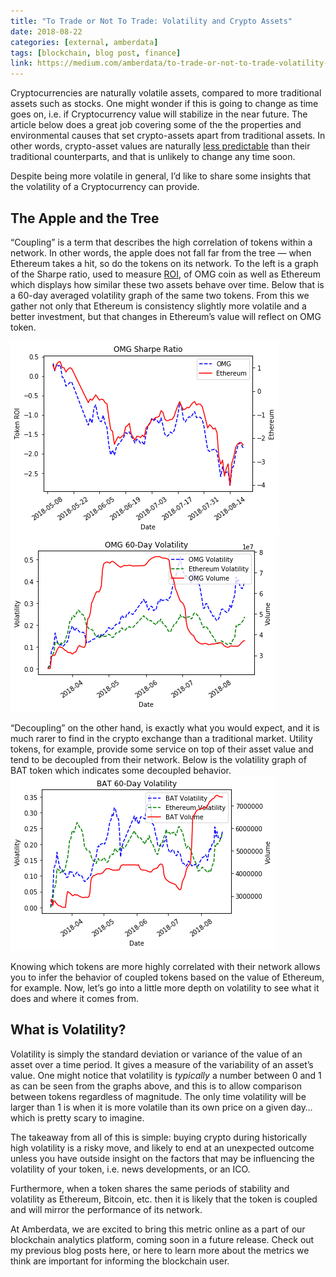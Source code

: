 ```yaml
---
title: "To Trade or Not To Trade: Volatility and Crypto Assets"
date: 2018-08-22
categories: [external, amberdata]
tags: [blockchain, blog post, finance]
link: https://medium.com/amberdata/to-trade-or-not-to-trade-volatility-and-crypto-assets-c938ab2f27a8
---
```

Cryptocurrencies are naturally volatile assets, compared to more traditional assets such as stocks. One might wonder if this is going to change as time goes on, i.e. if Cryptocurrency value will stabilize in the near future. The article below does a great job covering some of the the properties and environmental causes that set crypto-assets apart from traditional assets. In other words, crypto-asset values are naturally [less predictable](https://snovian.space/blog/understanding-volatility-in-blockchain-tokens/) than their traditional counterparts, and that is unlikely to change any time soon.

Despite being more volatile in general, I’d like to share some insights that the volatility of a Cryptocurrency can provide.

## The Apple and the Tree
“Coupling” is a term that describes the high correlation of tokens within a network. In other words, the apple does not fall far from the tree — when Ethereum takes a hit, so do the tokens on its network. To the left is a graph of the Sharpe ratio, used to measure [ROI](/2018/08/roi-are-cryptocurrencies-good-investments/), of OMG coin as well as Ethereum which displays how similar these two assets behave over time. Below that is a 60-day averaged volatility graph of the same two tokens. From this we gather not only that Ethereum is consistency slightly more volatile and a better investment, but that changes in Ethereum’s value will reflect on OMG token.

![](omg_sharpe.png "Sharpe Ratio, used to measure ROI of OMG and Ethereum over the past 3 months. Similar behavior Indicates coupling.")
![](omg_avg_vol.png "60-Day averaged volatility of OMG and Ethereum, plotted with the token volume. Shows the mirroring behavior of these two tokens.")

“Decoupling” on the other hand, is exactly what you would expect, and it is much rarer to find in the crypto exchange than a traditional market. Utility tokens, for example, provide some service on top of their asset value and tend to be decoupled from their network. Below is the volatility graph of BAT token which indicates some decoupled behavior.
![](bat_vol.png "BAT token 60-Day volatility, again plotted with Ethereum. Notice spikes for the token in areas where Ethereum is falling or reaching a plateau")

Knowing which tokens are more highly correlated with their network allows you to infer the behavior of coupled tokens based on the value of Ethereum, for example. Now, let’s go into a little more depth on volatility to see what it does and where it comes from.

## What is Volatility?
Volatility is simply the standard deviation or variance of the value of an asset over a time period. It gives a measure of the variability of an asset’s value. One might notice that volatility is *typically* a number between 0 and 1 as can be seen from the graphs above, and this is to allow comparison between tokens regardless of magnitude. The only time volatility will be larger than 1 is when it is more volatile than its own price on a given day… which is pretty scary to imagine.

The takeaway from all of this is simple: buying crypto during historically high volatility is a risky move, and likely to end at an unexpected outcome unless you have outside insight on the factors that may be influencing the volatility of your token, i.e. news developments, or an ICO.

Furthermore, when a token shares the same periods of stability and volatility as Ethereum, Bitcoin, etc. then it is likely that the token is coupled and will mirror the performance of its network.

At Amberdata, we are excited to bring this metric online as a part of our blockchain analytics platform, coming soon in a future release. Check out my previous blog posts here, or here to learn more about the metrics we think are important for informing the blockchain user.